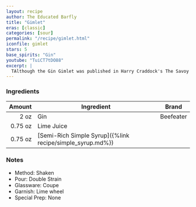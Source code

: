 ```yaml
---
layout: recipe
author: The Educated Barfly
title: "Gimlet"
eras: [classic]
categories: [sour]
permalink: "/recipe/gimlet.html"
iconfile: gimlet
stars: 5
base_spirits: "Gin"
youtube: "TuiCT7tDO88"
excerpt: |
  TAlthough the Gin Gimlet was published in Harry Craddock's The Savoy Cocktail Book from which it gained noteriety, the drink actually traces it's history back further to the British Royal Navy who were using lime juice to ward off scurvy. The Gimlet was purportedly invented by Rear Admiral Sir Thomas Desmond Gimlette who mixed the concoction to make the lime rations more palatable for his crew. Acting as doctor for the superior officers, mixed the lime with sugar and gin to mask the bitter taste. Unlike their superior officers, the regular naval sailor was given rum rations which they would also mix with sugar and lime, which came to be known as "grog". That mixture finds it's origins in the english trading vessels of 14th century England and gave birth to another famous cocktail which we will revisit in another episode.
---
```


### Ingredients

|  Amount | Ingredient                                                | Brand     |
| ------: | --------------------------------------------------------- | --------- |
|    2 oz | Gin                                                       | Beefeater |
| 0.75 oz | Lime Juice                                                |
| 0.75 oz | [Semi-Rich Simple Syrup]({%link recipe/simple_syrup.md%}) |

### Notes

- Method: Shaken
- Pour: Double Strain
- Glassware: Coupe
- Garnish: Lime wheel
- Special Prep: None
